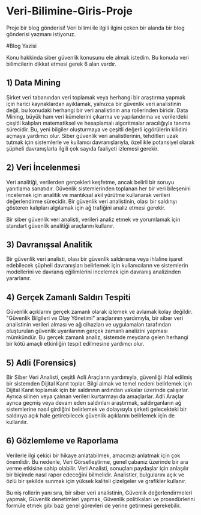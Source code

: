 # Veri-Bilimine-Giris-Proje
Proje bir blog gönderisi! Veri bilimi ile ilgili ilgini çeken bir alanda bir blog gönderisi yazmanı istiyoruz. 


#Blog Yazisi

Konu hakkinda siber güvenlik konusunu ele almak istedim. Bu konuda veri bilimcilerin dikkat etmesi gerek 6 alan vardır.

## 1) Data Mining

Şirket veri tabanından veri toplamak veya herhangi bir araştırma yapmak için harici kaynaklardan ayıklamak, yalnızca bir güvenlik veri analistinin değil, bu konudaki herhangi bir veri analistinin ana rollerinden biridir. Data Mining, büyük ham veri kümelerini çıkarma ve yapılandırma ve verilerdeki çeşitli kalıpları matematiksel ve hesaplamalı algoritmalar aracılığıyla tanıma sürecidir. Bu, yeni bilgiler oluşturmaya ve çeşitli değerli içgörülerin kilidini açmaya yardımcı olur. Siber güvenlik veri analistlerinin, tehditleri uzak tutmak için sistemlerle ve kullanıcı davranışlarıyla, özellikle potansiyel olarak şüpheli davranışlarla ilgili çok sayıda faaliyeti izlemesi gerekir.

## 2) Veri İncelenmesi

Veri analitiği, verilerden gerçekleri keşfetme, ancak belirli bir soruyu yanıtlama sanatıdır. Güvenlik sistemlerinden toplanan her bir veri bileşenini incelemek için analitik ve mantıksal akıl yürütme kullanarak verileri değerlendirme sürecidir. Bir güvenlik veri analistinin, olası bir saldırıyı gösteren kalıpları algılamak için ağ trafiğini analiz etmesi gerekir.

Bir siber güvenlik veri analisti, verileri analiz etmek ve yorumlamak için standart güvenlik analitiği araçlarını kullanır.

## 3) Davranışsal Analitik

Bir güvenlik veri analisti, olası bir güvenlik saldırısına veya ihlaline işaret edebilecek şüpheli davranışları belirlemek için kullanıcıların ve sistemlerin modellerini ve davranış eğilimlerini incelemek için davranış analizinden yararlanır.

## 4) Gerçek Zamanlı Saldırı Tespiti

Güvenlik açıklarını gerçek zamanlı olarak izlemek ve avlamak kolay değildir. "Güvenlik Bilgileri ve Olay Yönetimi" araçlarının yardımıyla, bir siber veri analistinin verileri alması ve ağ cihazları ve uygulamaları tarafından oluşturulan güvenlik uyarılarının gerçek zamanlı analizini yapması mümkündür. Bu gerçek zamanlı analiz, sistemde meydana gelen herhangi bir kötü amaçlı etkinliğin tespit edilmesine yardımcı olur.

## 5) Adli (Forensics)

Bir Siber Veri Analisti, çeşitli Adli Araçların yardımıyla, güvenliği ihlal edilmiş bir sistemden Dijital Kanıt toplar. Bilgi almak ve temel nedeni belirlemek için Dijital Kanıt toplamak için bir saldırının ardından vakalar üzerinde çalışırlar. Ayrıca silinen veya çalınan verileri kurtarmayı da amaçlarlar. Adli Araçlar ayrıca geçmiş veya devam eden saldırıları araştırmak, saldırganların ağ sistemlerine nasıl girdiğini belirlemek ve dolayısıyla şirketi gelecekteki bir saldırıya açık hale getirebilecek güvenlik açıklarını belirlemek için de kullanılır.

## 6) Gözlemleme ve Raporlama

Verilerle ilgi çekici bir hikaye anlatabilmek, amacınızı anlatmak için çok önemlidir. Bu nedenle, Veri Görselleştirme, genel çabanız üzerinde bir ara verme etkisine sahip olabilir. Veri Analisti, sonuçları paydaşlar için anlaşılır bir biçimde nasıl rapor edeceğini bilmelidir. Analistler, bulgularını açık ve özlü bir şekilde sunmak için yüksek kaliteli çizelgeler ve grafikler kullanır.

Bu niş rollerin yanı sıra, bir siber veri analistinin, Güvenlik değerlendirmeleri yapmak, Güvenlik denetimleri yapmak, Güvenlik politikaları ve prosedürlerini formüle etmek gibi bazı genel görevleri de yerine getirmesi gerekebilir.

